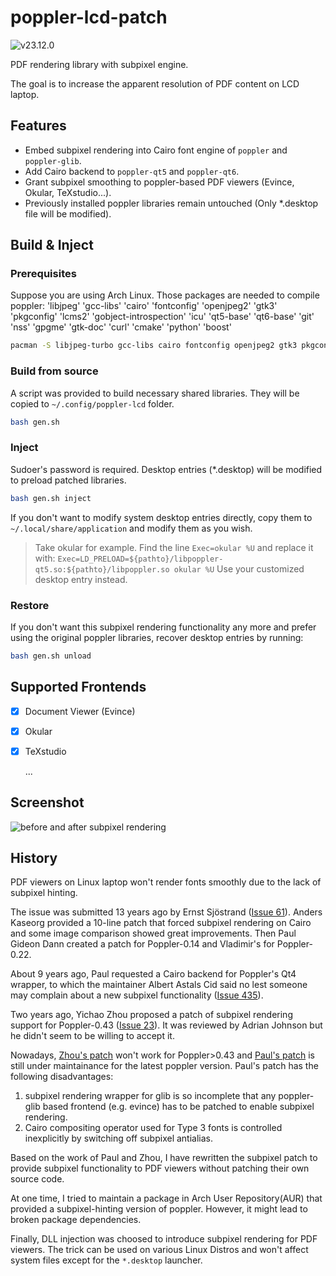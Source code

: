 # poppler-lcd-patch

![v23.12.0](https://badgen.net/badge/poppler-lcd/v23.12.0/green)

PDF rendering library with subpixel engine.

The goal is to increase the apparent resolution of PDF content on LCD laptop.

## Features

- Embed subpixel rendering into Cairo font engine of `poppler` and `poppler-glib`.
- Add Cairo backend to `poppler-qt5` and `poppler-qt6`.
- Grant subpixel smoothing to poppler-based PDF viewers (Evince, Okular, TeXstudio...).
- Previously installed poppler libraries remain untouched (Only \*.desktop file will be modified).

## Build & Inject

### Prerequisites

Suppose you are using Arch Linux. Those packages are needed to compile poppler:
'libjpeg' 'gcc-libs' 'cairo' 'fontconfig' 'openjpeg2' 'gtk3' 'pkgconfig' 'lcms2'
'gobject-introspection' 'icu' 'qt5-base' 'qt6-base' 'git' 'nss' 'gpgme' 'gtk-doc'
'curl' 'cmake' 'python' 'boost'

```bash
pacman -S libjpeg-turbo gcc-libs cairo fontconfig openjpeg2 gtk3 pkgconf lcms2 gobject-introspection icu qt5-base qt6-base git nss gpgme gtk-doc curl cmake python boost
```

### Build from source

A script was provided to build necessary shared libraries. They will be copied to `~/.config/poppler-lcd` folder.

```bash
bash gen.sh
```

### Inject

Sudoer's password is required. Desktop entries (\*.desktop) will be modified to preload patched libraries.

```bash
bash gen.sh inject
```

If you don't want to modify system desktop entries directly, copy them to `~/.local/share/application` and modify them as you wish.

> Take okular for example. Find the line `Exec=okular %U` and replace it with:
> `Exec=LD_PRELOAD=${pathto}/libpoppler-qt5.so:${pathto}/libpoppler.so okular %U`
> Use your customized desktop entry instead.

### Restore

If you don't want this subpixel rendering functionality any more and prefer using the original poppler libraries, recover desktop entries by running:

```bash
bash gen.sh unload
```

## Supported Frontends

- [x] Document Viewer (Evince)

- [x] Okular

- [x] TeXstudio

  ...

## Screenshot

![before and after subpixel rendering](https://github.com/jonathanffon/poppler-lcd-patch/blob/master/img/compare.png)

## History

PDF viewers on Linux laptop won't render fonts smoothly due to the lack of subpixel hinting.

The issue was submitted 13 years ago by Ernst Sjöstrand ([Issue 61](https://gitlab.freedesktop.org/poppler/poppler/issues/61)). Anders Kaseorg provided a 10-line patch that forced subpixel rendering on Cairo and some image comparison showed great improvements. Then Paul Gideon Dann created a patch for Poppler-0.14 and Vladimir's for Poppler-0.22.

About 9 years ago, Paul requested a Cairo backend for Poppler's Qt4 wrapper, to which the maintainer Albert Astals Cid said no lest someone may complain about a new subpixel functionality ([Issue 435](https://gitlab.freedesktop.org/poppler/poppler/issues/435)).

Two years ago, Yichao Zhou proposed a patch of subpixel rendering support for Poppler-0.43 ([Issue 23](https://gitlab.freedesktop.org/poppler/poppler/issues/23)). It was reviewed by Adrian Johnson but he didn't seem to be willing to accept it.

Nowadays, [Zhou's patch](https://github.com/zhou13/poppler-subpixel) won't work for Poppler>0.43 and [Paul's patch](https://github.com/giddie/poppler-cairo-backend) is still under maintainance for the latest poppler version. Paul's patch has the following disadvantages:

1. subpixel rendering wrapper for glib is so incomplete that any poppler-glib based frontend (e.g. evince) has to be patched to enable subpixel rendering.
2. Cairo compositing operator used for Type 3 fonts is controlled inexplicitly by switching off subpixel antialias.

Based on the work of Paul and Zhou, I have rewritten the subpixel patch to provide subpixel functionality to PDF viewers without patching their own source code.

At one time, I tried to maintain a package in Arch User Repository(AUR) that provided a subpixel-hinting version of poppler. However, it might lead to broken package dependencies.

Finally, DLL injection was choosed to introduce subpixel rendering for PDF viewers. The trick can be used on various Linux Distros and won't affect system files except for the `*.desktop` launcher.
